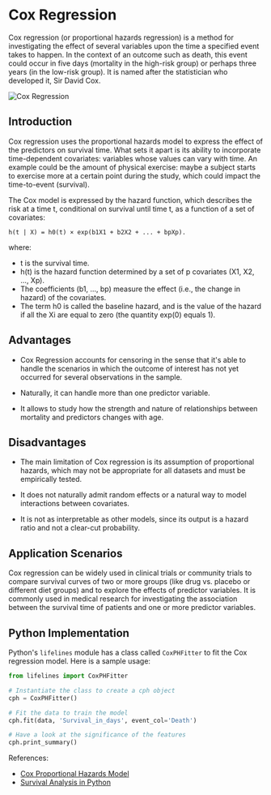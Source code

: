 # Cox Regression

Cox regression (or proportional hazards regression) is a method for investigating the effect of several variables upon the time a specified event takes to happen. In the context of an outcome such as death, this event could occur in five days (mortality in the high-risk group) or perhaps three years (in the low-risk group). It is named after the statistician who developed it, Sir David Cox.

![Cox Regression](https://miro.medium.com/max/1838/1*gblfGoSdFgqPayv-GjVNBg.png)

## Introduction

Cox regression uses the proportional hazards model to express the effect of the predictors on survival time. What sets it apart is its ability to incorporate time-dependent covariates: variables whose values can vary with time. An example could be the amount of physical exercise: maybe a subject starts to exercise more at a certain point during the study, which could impact the time-to-event (survival).

The Cox model is expressed by the hazard function, which describes the risk at a time t, conditional on survival until time t, as a function of a set of covariates:

    h(t | X) = h0(t) × exp(b1X1 + b2X2 + ... + bpXp).

where:

- t is the survival time.
- h(t) is the hazard function determined by a set of p covariates (X1, X2, ..., Xp).
- The coefficients (b1, ..., bp) measure the effect (i.e., the change in hazard) of the covariates.
- The term h0 is called the baseline hazard, and is the value of the hazard if all the Xi are equal to zero (the quantity exp(0) equals 1).

## Advantages

- Cox Regression accounts for censoring in the sense that it's able to handle the scenarios in which the outcome of interest has not yet occurred for several observations in the sample.

- Naturally, it can handle more than one predictor variable.

- It allows to study how the strength and nature of relationships between mortality and predictors changes with age.

## Disadvantages

- The main limitation of Cox regression is its assumption of proportional hazards, which may not be appropriate for all datasets and must be empirically tested.

- It does not naturally admit random effects or a natural way to model interactions between covariates.

- It is not as interpretable as other models, since its output is a hazard ratio and not a clear-cut probability.

## Application Scenarios

Cox regression can be widely used in clinical trials or community trials to compare survival curves of two or more groups (like drug vs. placebo or different diet groups) and to explore the effects of predictor variables. It is commonly used in medical research for investigating the association between the survival time of patients and one or more predictor variables.

## Python Implementation

Python's `lifelines` module has a class called `CoxPHFitter` to fit the Cox regression model. Here is a sample usage:

```python
from lifelines import CoxPHFitter

# Instantiate the class to create a cph object
cph = CoxPHFitter()

# Fit the data to train the model
cph.fit(data, 'Survival_in_days', event_col='Death')

# Have a look at the significance of the features
cph.print_summary()
```

References:

- [Cox Proportional Hazards Model](https://en.wikipedia.org/wiki/Proportional_hazards_model)
- [Survival Analysis in Python](https://lifelines.readthedocs.io/en/latest/index.html)

```

```
